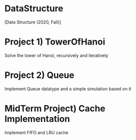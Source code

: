 # DataStructure
[Data Structure (2020, Fall)] 

# Project 1) TowerOfHanoi
Solve the tower of Hanoi, recursively and iteratively

# Project 2) Queue
Implement Queue datatype and a simple simulation based on it

# MidTerm Project) Cache Implementation
Implement FIFO and LRU cache

